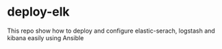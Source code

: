 # deploy-elk
This repo show how to deploy and configure elastic-serach, logstash and kibana easily using Ansible
